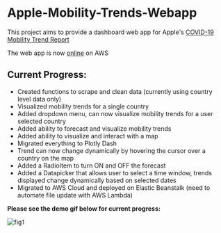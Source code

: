 # Apple-Mobility-Trends-Webapp

This project aims to provide a dashboard web app for Apple's [COVID-19 Mobility Trend Report](https://covid19.apple.com/mobility)

The web app is now [online](http://applemobilitydash-env.eba-bywaivsk.us-east-1.elasticbeanstalk.com) on AWS

## Current Progress:
- Created functions to scrape and clean data (currently using country level data only)
- Visualized mobility trends for a single country
- Added dropdown menu, can now visualize mobility trends for a user selected country
- Added ability to forecast and visualize mobility trends
- Added ability to visualize and interact with a map
- Migrated everything to Plotly Dash
- Trend can now change dynamically by hovering the cursor over a country on the map
- Added a RadioItem to turn ON and OFF the forecast
- Added a Datapicker that allows user to select a time window, trends displayed change dynamically based on selected dates
- Migrated to AWS Cloud and deployed on Elastic Beanstalk (need to automate file update with AWS Lambda)

**Please see the demo gif below for current progress:**

![fig1](./resources/demo.gif)
